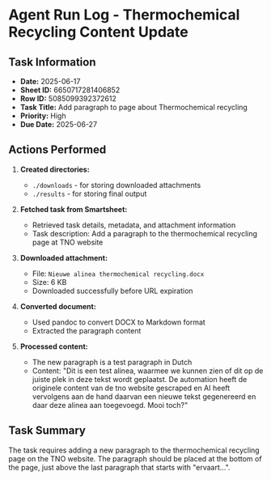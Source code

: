 # Agent Run Log - Thermochemical Recycling Content Update

## Task Information
- **Date:** 2025-06-17
- **Sheet ID:** 6650717281406852
- **Row ID:** 5085099392372612
- **Task Title:** Add paragraph to page about Thermochemical recycling
- **Priority:** High
- **Due Date:** 2025-06-27

## Actions Performed

1. **Created directories:**
   - `./downloads` - for storing downloaded attachments
   - `./results` - for storing final output

2. **Fetched task from Smartsheet:**
   - Retrieved task details, metadata, and attachment information
   - Task description: Add a paragraph to the thermochemical recycling page at TNO website

3. **Downloaded attachment:**
   - File: `Nieuwe alinea thermochemical recycling.docx`
   - Size: 6 KB
   - Downloaded successfully before URL expiration

4. **Converted document:**
   - Used pandoc to convert DOCX to Markdown format
   - Extracted the paragraph content

5. **Processed content:**
   - The new paragraph is a test paragraph in Dutch
   - Content: "Dit is een test alinea, waarmee we kunnen zien of dit op de juiste plek in deze tekst wordt geplaatst. De automation heeft de originele content van de tno website gescraped en AI heeft vervolgens aan de hand daarvan een nieuwe tekst gegenereerd en daar deze alinea aan toegevoegd. Mooi toch?"

## Task Summary
The task requires adding a new paragraph to the thermochemical recycling page on the TNO website. The paragraph should be placed at the bottom of the page, just above the last paragraph that starts with "ervaart...".